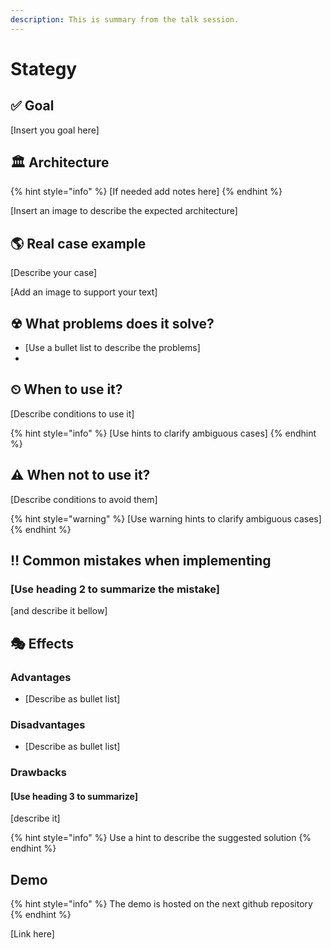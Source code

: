 ```yaml
---
description: This is summary from the talk session.
---
```


# Stategy

## ✅ Goal

\[Insert you goal here\]

## 🏛 Architecture

{% hint style="info" %}
\[If needed add notes here\]
{% endhint %}

\[Insert an image to describe the expected architecture\]

## 🌎 Real case example

\[Describe your case\]

\[Add an image to support your text\]

## ☢ What problems does it solve?

- \[Use a bullet list to describe the problems\]
-

## ⏲ When to use it?

\[Describe conditions to use it\]

{% hint style="info" %}
\[Use hints to clarify ambiguous cases\]
{% endhint %}

## ⚠ When not to use it?

\[Describe conditions to avoid them\]

{% hint style="warning" %}
\[Use warning hints to clarify ambiguous cases\]
{% endhint %}

## ‼ Common mistakes when implementing

### \[Use heading 2 to summarize the mistake\]

\[and describe it bellow\]

## 🎭 Effects

### Advantages

- \[Describe as bullet list\]

### Disadvantages

- \[Describe as bullet list\]

### Drawbacks

#### \[Use heading 3 to summarize\]

\[describe it\]

{% hint style="info" %}
Use a hint to describe the suggested solution
{% endhint %}

## Demo

{% hint style="info" %}
The demo is hosted on the next github repository
{% endhint %}

\[Link here\]
